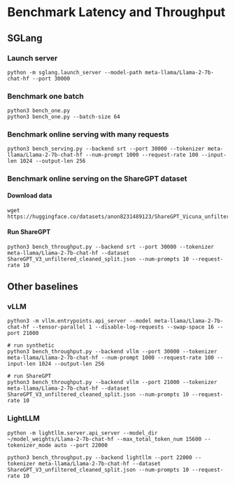 
# Benchmark Latency and Throughput

## SGLang

### Launch server
```
python -m sglang.launch_server --model-path meta-llama/Llama-2-7b-chat-hf --port 30000
```

### Benchmark one batch

```
python3 bench_one.py
python3 bench_one.py --batch-size 64
```

### Benchmark online serving with many requests

```
python3 bench_serving.py --backend srt --port 30000 --tokenizer meta-llama/Llama-2-7b-chat-hf --num-prompt 1000 --request-rate 100 --input-len 1024 --output-len 256
```

### Benchmark online serving on the ShareGPT dataset

#### Download data
```
wget https://huggingface.co/datasets/anon8231489123/ShareGPT_Vicuna_unfiltered/resolve/main/ShareGPT_V3_unfiltered_cleaned_split.json
```

#### Run ShareGPT
```
python3 bench_throughput.py --backend srt --port 30000 --tokenizer meta-llama/Llama-2-7b-chat-hf --dataset ShareGPT_V3_unfiltered_cleaned_split.json --num-prompts 10 --request-rate 10
```

## Other baselines

### vLLM
```
python3 -m vllm.entrypoints.api_server --model meta-llama/Llama-2-7b-chat-hf --tensor-parallel 1 --disable-log-requests --swap-space 16 --port 21000
```

```
# run synthetic
python3 bench_throughput.py --backend vllm --port 30000 --tokenizer meta-llama/Llama-2-7b-chat-hf --num-prompt 1000 --request-rate 100 --input-len 1024 --output-len 256
```

```
# run ShareGPT
python3 bench_throughput.py --backend vllm --port 21000 --tokenizer meta-llama/Llama-2-7b-chat-hf --dataset ShareGPT_V3_unfiltered_cleaned_split.json --num-prompts 10 --request-rate 10
```


### LightLLM
```
python -m lightllm.server.api_server --model_dir ~/model_weights/Llama-2-7b-chat-hf --max_total_token_num 15600 --tokenizer_mode auto --port 22000
```

```
python3 bench_throughput.py --backend lightllm --port 22000 --tokenizer meta-llama/Llama-2-7b-chat-hf --dataset ShareGPT_V3_unfiltered_cleaned_split.json --num-prompts 10 --request-rate 10
```